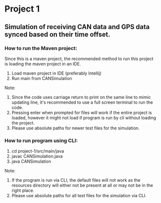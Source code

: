 # Project 1

## Simulation of receiving CAN data and GPS data synced based on their time offset.

### How to run the Maven project:

Since this is a maven project, the recommended method to run this project is 
loading the maven project in an IDE.
1. Load maven project in IDE (preferably Intellij)
2. Run main from CANSimulation

Note:
1. Since the code uses carriage return to print on the same line to mimic
updating line, it's recommended to use a full screen terminal to run the code.
2. Pressing enter when prompted for files will work if the entire project is loaded,
however it might not load if program is run by cli without loading the project.
3. Please use absolute paths for newer test files for the simulation.

### How to run program using CLI:
1. cd project-1/src/main/java
2. javac CANSimulation.java
3. java CANSimulation

Note:
1. If the program is run via CLI, the default files will not work as the resources
directory will either not be present at all or may not be in the right place.
2. Please use absolute paths for all test files for the simulation via CLI.